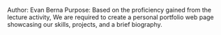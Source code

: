 Author: Evan Berna
Purpose: Based on the proficiency gained from the lecture activity, We are required to create a personal portfolio web page showcasing our skills, projects, and a brief biography.